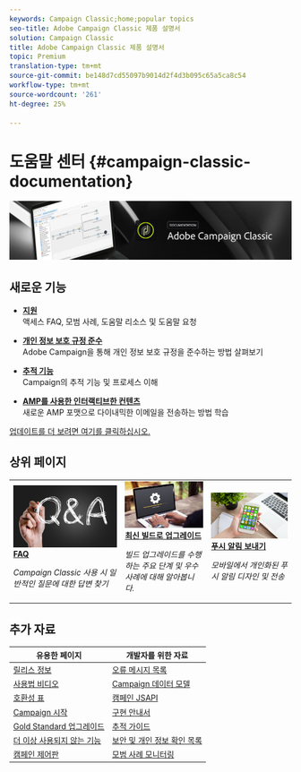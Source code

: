 ```yaml
---
keywords: Campaign Classic;home;popular topics
seo-title: Adobe Campaign Classic 제품 설명서
solution: Campaign Classic
title: Adobe Campaign Classic 제품 설명서
topic: Premium
translation-type: tm+mt
source-git-commit: be148d7cd55097b9014d2f4d3b095c65a5ca8c54
workflow-type: tm+mt
source-wordcount: '261'
ht-degree: 25%

---
```



# 도움말 센터 {#campaign-classic-documentation}

![](platform/using/assets/do-not-localize/banner_acc_doc.jpg)

## 새로운 기능

* **[지원](https://helpx.adobe.com/kr/campaign/kb/ac-support.html)**<br/>&#x200B;액세스 FAQ, 모범 사례, 도움말 리소스 및 도움말 요청

* **[개인 정보 보호 규정 준수](https://helpx.adobe.com/kr/campaign/kb/campaign-privacy.html)**<br/> Adobe Campaign을 통해 개인 정보 보호 규정을 준수하는 방법 살펴보기

* **[추적 기능](https://helpx.adobe.com/campaign/kb/acc-tracking.html)**<br/> Campaign의 추적 기능 및 프로세스 이해

* **[AMP를 사용한 인터랙티브한 컨텐츠](delivery/using/defining-interactive-content.md)**<br/>새로운 AMP 포맷으로 다이내믹한 이메일을 전송하는 방법 학습

[업데이트를 더 보려면 여기를 클릭하십시오.](/help/rn/using/documentation-updates.md)

## 상위 페이지

<table>
<tr>
  <td>
    <a href="platform/using/common-questions.md">
      <img alt="FAQ" src="platform/using/assets/FAQ.png"/>
    </a>
    <div>
      <a href="platform/using/common-questions.md">
    <strong>FAQ</strong>
    </a>
    </div>
    <p>
    <em>Campaign Classic 사용 시 일반적인 질문에 대한 답변 찾기</em>
    <p>
  </td>
   <td>
    <a href="https://docs.campaign.adobe.com/doc/AC/getting_started/EN/buildUpgrade.html">
      <img alt="업그레이드 빌드" src="platform/using/assets/upgrade.png" />
    </a>
    <div>
      <a href="https://docs.campaign.adobe.com/doc/AC/getting_started/EN/buildUpgrade.html">
    <strong>최신 빌드로 업그레이드</strong>
    </a>
    </div>
    <p>
    <em>빌드 업그레이드를 수행하는 주요 단계 및 우수 사례에 대해 알아봅니다.</em>
    <p>
  </td>
  <td>
    <a href="delivery/using/creating-notifications.md">
       <img alt="푸시 알림" src="platform/using/assets/push.png" />
    </a>
    <div>
       <a href="delivery/using/creating-notifications.md">
    <strong>푸시 알림 보내기</strong>
    </a>
    </div>
    <p>
    <em>모바일에서 개인화된 푸시 알림 디자인 및 전송</em>
    <p>
  </td>
</tr>
</table>

## 추가 자료

| 유용한 페이지 | 개발자를 위한 자료 |
|---|---|
| [릴리스 정보](/help/rn/using/latest-release.md) | [오류 메시지 목록](https://docs.adobe.com/content/help/en/campaign-classic/technicalresources/error_messages/error_codes.html) |
| [사용법 비디오](https://docs.adobe.com/content/help/en/campaign-learn/campaign-classic-tutorials/overview.html) | [Campaign 데이터 모델](configuration/using/about-data-model.md) |
| [호환성 표](https://helpx.adobe.com/campaign/kb/compatibility-matrix.html) | [캠페인 JSAPI](https://docs.adobe.com/content/help/en/campaign-classic/technicalresources/api/p-1.html) |
| [Campaign 시작](platform/using/about-adobe-campaign-classic.md) | [구현 안내서](https://helpx.adobe.com/campaign/kb/acc-implementation.html) |
| [Gold Standard 업그레이드](https://helpx.adobe.com/campaign/kb/gold-standard.html) | [추적 가이드](https://helpx.adobe.com/campaign/kb/acc-tracking.html) |
| [더 이상 사용되지 않는 기능](https://helpx.adobe.com/campaign/kb/deprecated-and-removed-features.html) | [보안 및 개인 정보 확인 목록](https://helpx.adobe.com/campaign/kb/acc-security.html) |
| [캠페인 제어판](https://docs.adobe.com/content/help/ko-KR/control-panel/using/control-panel-home.html) | [모범 사례 모니터링](https://helpx.adobe.com/campaign/kb/acc-maintenance.html) |
